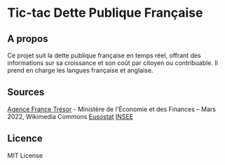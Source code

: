 # Tic-tac Dette Publique Française

## A propos
Ce projet suit la dette publique française en temps réel, offrant des informations sur sa croissance et son coût par citoyen ou contribuable. Il prend en charge les langues française et anglaise.

## Sources
[Agence France Trésor](https://www.aft.gouv.fr/fr) - Ministère de l'Économie et des Finances – Mars 2022, Wikimedia Commons
[Eusostat](https://ec.europa.eu/eurostat)
[INSEE](https://www.insee.fr/)

## Licence
MIT License
